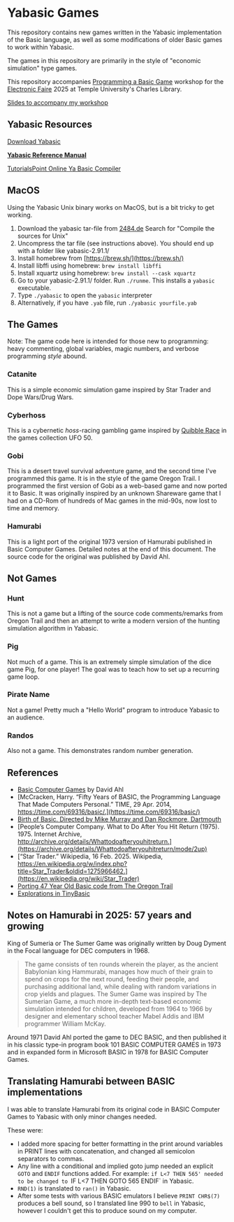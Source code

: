 # Yabasic Games

This repository contains new games written in the Yabasic implementation of the Basic language, as well as some modifications of older Basic games to work within Yabasic.

The games in this repository are primarily in the style of "economic simulation" type games.

This repository accompanies [Programming a Basic Game](https://charlesstudy.temple.edu/event/14200746) workshop for the [Electronic Faire](https://sites.temple.edu/efaire/) 2025 at Temple University's Charles Library.

[Slides to accompany my workshop](https://docs.google.com/presentation/d/1zZ4FVsBcjpZPdGgco8aE0CsfcyuVwuOoBaO6PkX0xXU/edit?usp=sharing)

## Yabasic Resources

[Download Yabasic](https://2484.de/yabasic/)

**[Yabasic Reference Manual](https://2484.de/yabasic/yabasic.htm)**

[TutorialsPoint Online Ya Basic Compiler](https://www.tutorialspoint.com/execute_basic_online.php)

## MacOS
Using the Yabasic Unix binary works on MacOS, but is a bit tricky to get working.

1. Download the yabasic tar-file from [2484.de](https://2484.de/yabasic/download.html)
  Search for "Compile the sources for Unix"
1. Uncompress the tar file (see instructions above). You should end up with a folder like yabasic-2.91.1/
1. Install homebrew from [https://brew.sh/](https://brew.sh/)
1. Install libffi using homebrew: `brew install libffi`
1. Install xquartz using homebrew: `brew install --cask xquartz`
1. Go to your yabasic-2.91.1/ folder. Run `./runme`. This installs a `yabasic` executable.
1. Type `./yabasic` to open the `yabasic` interpreter
1. Alternatively, if you have `.yab` file, run `./yabasic yourfile.yab`

## The Games

Note: The game code here is intended for those new to programming: heavy commenting, global variables, magic numbers, and verbose programming *style* abound. 

### Catanite

This is a simple economic simulation game inspired by Star Trader and Dope Wars/Drug Wars.

### Cyberhoss

This is a cybernetic *hoss*-racing gambling game inspired by [Quibble Race](https://ufo50.miraheze.org/wiki/Quibble_Race) in the games collection UFO 50.

### Gobi

This is a desert travel survival adventure game, and the second time I've programmed this game. It is in the style of the game Oregon Trail. I programmed the first version of Gobi as a web-based game and now ported it to Basic. It was originally inspired by an unknown Shareware game that I had on a CD-Rom of hundreds of Mac games in the mid-90s, now lost to time and memory.

### Hamurabi

This is a light port of the original 1973 version of Hamurabi published in Basic Computer Games. Detailed notes at the end of this document. The source code for the original was published by David Ahl.

## Not Games

### Hunt

This is not a game but a lifting of the source code comments/remarks from Oregon Trail and then an attempt to write a modern version of the hunting simulation algorithm in Yabasic.

### Pig

Not much of a game. This is an extremely simple simulation of the dice game Pig, for one player! The goal was to teach how to set up a recurring game loop.

### Pirate Name

Not a game! Pretty much a "Hello World" program to introduce Yabasic to an audience.

### Randos

Also not a game. This demonstrates random number generation.

## References

* [Basic Computer Games](http://vintage-basic.net/games.html) by David Ahl
* [McCracken, Harry. “Fifty Years of BASIC, the Programming Language That Made Computers Personal.” TIME, 29 Apr. 2014, https://time.com/69316/basic/.](https://time.com/69316/basic/)
* [Birth of Basic. Directed by Mike Murray and Dan Rockmore, Dartmouth](https://www.youtube.com/watch?v=WYPNjSoDrqw)
* [People’s Computer Company. What to Do After You Hit Return (1975). 1975. Internet Archive, http://archive.org/details/Whattodoafteryouhitreturn.](https://archive.org/details/Whattodoafteryouhitreturn/mode/2up)
* [“Star Trader.” Wikipedia, 16 Feb. 2025. Wikipedia, https://en.wikipedia.org/w/index.php?title=Star_Trader&oldid=1275966462.](https://en.wikipedia.org/wiki/Star_Trader)
* [Porting 47 Year Old Basic code from The Oregon Trail](https://leetusman.com/nosebook/oregon-comments)
* [Explorations in TinyBasic](https://leetusman.com/nosebook/tiny-basic)

## Notes on Hamurabi in 2025: 57 years and growing

King of Sumeria or The Sumer Game was originally written by Doug Dyment in the Focal language for DEC computers in 1968. 

> The game consists of ten rounds wherein the player, as the ancient Babylonian king Hammurabi, manages how much of their grain to spend on crops for the next round, feeding their people, and purchasing additional land, while dealing with random variations in crop yields and plagues. The Sumer Game was inspired by The Sumerian Game, a much more in-depth text-based economic simulation intended for children, developed from 1964 to 1966 by designer and elementary school teacher Mabel Addis and IBM programmer William McKay. 

Around 1971 David Ahl ported the game to DEC BASIC, and then published it in his classic type-in program book 101 BASIC COMPUTER GAMES in 1973 and in expanded form in Microsoft BASIC in 1978 for BASIC Computer Games.

## Translating Hamurabi between BASIC implementations

I was able to translate Hamurabi from its original code in BASIC Computer Games to Yabasic with only minor changes needed. 

These were:

* I added more spacing for better formatting in the print around variables in PRINT lines with concatenation, and changed all semicolon separators to commas.
* Any line with a conditional and implied goto jump needed an explicit `GOTO` and `ENDIF` functions added. For example: `if L<7 THEN 565' needed to be changed to `IF L<7 THEN GOTO 565 ENDIF` in Yabasic.
* `RND(1)` is translated to `ran()` in Yabasic.
* After some tests with various BASIC emulators I believe `PRINT CHR$(7)` produces a bell sound, so I translated line 990 to `bell` in Yabasic, however I couldn't get this to produce sound on my computer.

